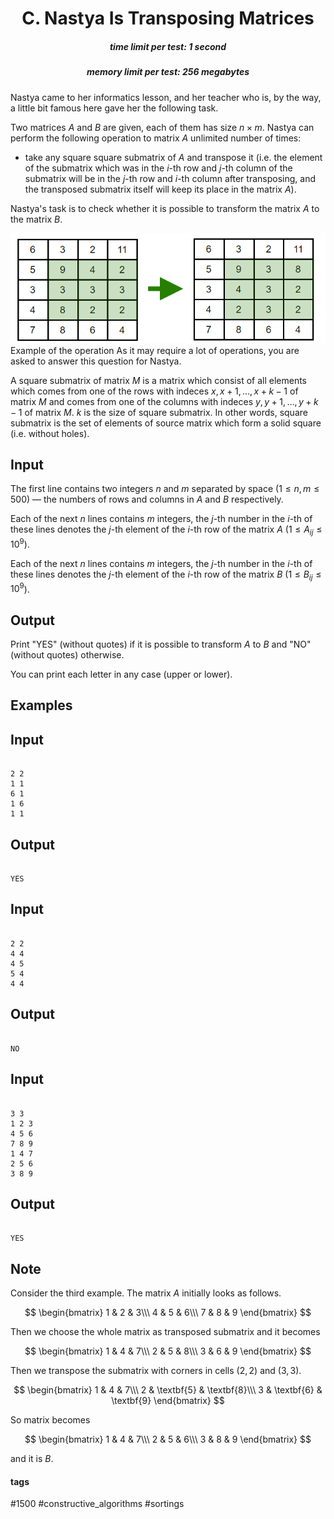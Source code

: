 <h1 style='text-align: center;'> C. Nastya Is Transposing Matrices</h1>

<h5 style='text-align: center;'>time limit per test: 1 second</h5>
<h5 style='text-align: center;'>memory limit per test: 256 megabytes</h5>

Nastya came to her informatics lesson, and her teacher who is, by the way, a little bit famous here gave her the following task.

Two matrices $A$ and $B$ are given, each of them has size $n \times m$. Nastya can perform the following operation to matrix $A$ unlimited number of times: 

* take any square square submatrix of $A$ and transpose it (i.e. the element of the submatrix which was in the $i$-th row and $j$-th column of the submatrix will be in the $j$-th row and $i$-th column after transposing, and the transposed submatrix itself will keep its place in the matrix $A$).

Nastya's task is to check whether it is possible to transform the matrix $A$ to the matrix $B$.

 ![](images/5d3b3e96ef831c4976c9a627ebd526d718dd362b.png) Example of the operation As it may require a lot of operations, you are asked to answer this question for Nastya.

A square submatrix of matrix $M$ is a matrix which consist of all elements which comes from one of the rows with indeces $x, x+1, \dots, x+k-1$ of matrix $M$ and comes from one of the columns with indeces $y, y+1, \dots, y+k-1$ of matrix $M$. $k$ is the size of square submatrix. In other words, square submatrix is the set of elements of source matrix which form a solid square (i.e. without holes).

## Input

The first line contains two integers $n$ and $m$ separated by space ($1 \leq n, m \leq 500$) — the numbers of rows and columns in $A$ and $B$ respectively.

Each of the next $n$ lines contains $m$ integers, the $j$-th number in the $i$-th of these lines denotes the $j$-th element of the $i$-th row of the matrix $A$ ($1 \leq A_{ij} \leq 10^{9}$).

Each of the next $n$ lines contains $m$ integers, the $j$-th number in the $i$-th of these lines denotes the $j$-th element of the $i$-th row of the matrix $B$ ($1 \leq B_{ij} \leq 10^{9}$).

## Output

Print "YES" (without quotes) if it is possible to transform $A$ to $B$ and "NO" (without quotes) otherwise.

You can print each letter in any case (upper or lower).

## Examples

## Input


```

2 2
1 1
6 1
1 6
1 1

```
## Output


```

YES
```
## Input


```

2 2
4 4
4 5
5 4
4 4

```
## Output


```

NO
```
## Input


```

3 3
1 2 3
4 5 6
7 8 9
1 4 7
2 5 6
3 8 9

```
## Output


```

YES
```
## Note

Consider the third example. The matrix $A$ initially looks as follows.

$$ \begin{bmatrix} 1 & 2 & 3\\\ 4 & 5 & 6\\\ 7 & 8 & 9 \end{bmatrix} $$

Then we choose the whole matrix as transposed submatrix and it becomes

$$ \begin{bmatrix} 1 & 4 & 7\\\ 2 & 5 & 8\\\ 3 & 6 & 9 \end{bmatrix} $$

Then we transpose the submatrix with corners in cells $(2, 2)$ and $(3, 3)$. 

$$ \begin{bmatrix} 1 & 4 & 7\\\ 2 & \textbf{5} & \textbf{8}\\\ 3 & \textbf{6} & \textbf{9} \end{bmatrix} $$

So matrix becomes

$$ \begin{bmatrix} 1 & 4 & 7\\\ 2 & 5 & 6\\\ 3 & 8 & 9 \end{bmatrix} $$

and it is $B$.



#### tags 

#1500 #constructive_algorithms #sortings 
